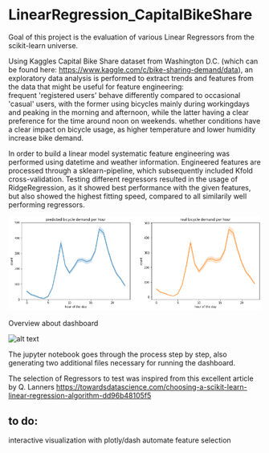 # LinearRegression_CapitalBikeShare

Goal of this project is the evaluation of various Linear Regressors from the scikit-learn universe. 

Using Kaggles Capital Bike Share dataset from Washington D.C. (which can be found here: https://www.kaggle.com/c/bike-sharing-demand/data), an exploratory data analysis is performed to extract trends and features from the data that might be useful for feature engineering: \
  frequent 'registered users' behave differently compared to occasional 'casual' users, with the former using bicycles mainly during workingdays and peaking in the morning and afternoon, while the latter having a clear preference for the time around noon on weekends. 
  whether conditions have a clear impact on bicycle usage, as higher temperature and lower humidity increase bike demand.

In order to build a linear model systematic feature engineering was performed using datetime and weather information. Engineered features are processed through a sklearn-pipeline, which subsequently included Kfold cross-validation. Testing different regressors resulted in the usage of RidgeRegression, as it showed best performance with the given features, but also showed the highest fitting speed, compared to all similarily well performing regressors.

![alt text](https://github.com/mkoeppel/Bicycle_Ridge/blob/main/bicycle_demand.png)


Overview about dashboard

![alt text](https://github.com/mkoeppel/Bicycle_Ridge/blob/main/bicycle_ridge.gif)


The jupyter notebook goes through the process step by step, also generating two additional files necessary for running the dashboard.

The selection of Regressors to test was inspired from this excellent article by Q. Lanners
https://towardsdatascience.com/choosing-a-scikit-learn-linear-regression-algorithm-dd96b48105f5


## to do:
interactive visualization with plotly/dash
automate feature selection
